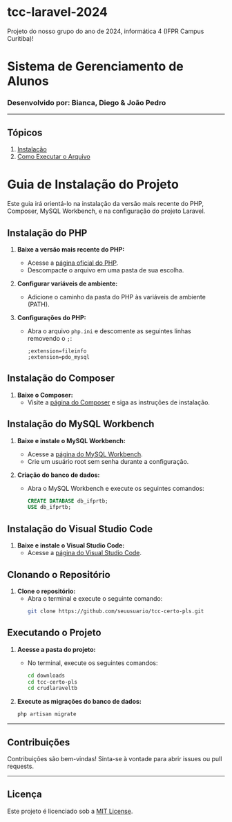 # tcc-laravel-2024
Projeto do nosso grupo do ano de 2024, informática 4 (IFPR Campus Curitiba)!

# Sistema de Gerenciamento de Alunos

### Desenvolvido por: Bianca, Diego & João Pedro

---

## Tópicos

1. [Instalação](#instalação)
2. [Como Executar o Arquivo](#como-executar-o-arquivo)

# Guia de Instalação do Projeto

Este guia irá orientá-lo na instalação da versão mais recente do PHP, Composer, MySQL Workbench, e na configuração do projeto Laravel.

## Instalação do PHP

1. **Baixe a versão mais recente do PHP:**
   - Acesse a [página oficial do PHP](https://www.php.net/downloads).
   - Descompacte o arquivo em uma pasta de sua escolha.
   
2. **Configurar variáveis de ambiente:**
   - Adicione o caminho da pasta do PHP às variáveis de ambiente (PATH).
   
3. **Configurações do PHP:**
   - Abra o arquivo `php.ini` e descomente as seguintes linhas removendo o `;`:
     ```
     ;extension=fileinfo
     ;extension=pdo_mysql
     ```

## Instalação do Composer

1. **Baixe o Composer:**
   - Visite a [página do Composer](https://getcomposer.org/download/) e siga as instruções de instalação.

## Instalação do MySQL Workbench

1. **Baixe e instale o MySQL Workbench:**
   - Acesse a [página do MySQL Workbench](https://dev.mysql.com/downloads/workbench/).
   - Crie um usuário root sem senha durante a configuração.

2. **Criação do banco de dados:**
   - Abra o MySQL Workbench e execute os seguintes comandos:
     ```sql
     CREATE DATABASE db_ifprtb;
     USE db_ifprtb;
     ```

## Instalação do Visual Studio Code

1. **Baixe e instale o Visual Studio Code:**
   - Acesse a [página do Visual Studio Code](https://code.visualstudio.com/Download).

## Clonando o Repositório

1. **Clone o repositório:**
   - Abra o terminal e execute o seguinte comando:
     ```bash
     git clone https://github.com/seuusuario/tcc-certo-pls.git
     ```

## Executando o Projeto

1. **Acesse a pasta do projeto:**
   - No terminal, execute os seguintes comandos:
     ```bash
     cd downloads
     cd tcc-certo-pls
     cd crudlaraveltb
     ```

2. **Execute as migrações do banco de dados:**
   ```bash
   php artisan migrate

---

## Contribuições

Contribuições são bem-vindas! Sinta-se à vontade para abrir issues ou pull requests.

---

## Licença

Este projeto é licenciado sob a [MIT License](LICENSE).
